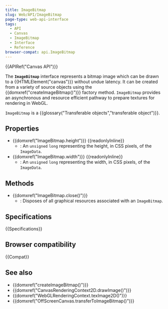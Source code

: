 ```yaml
---
title: ImageBitmap
slug: Web/API/ImageBitmap
page-type: web-api-interface
tags:
  - API
  - Canvas
  - ImageBitmap
  - Interface
  - Reference
browser-compat: api.ImageBitmap
---
```

{{APIRef("Canvas API")}}

The **`ImageBitmap`** interface represents a bitmap image which can be drawn to a {{HTMLElement("canvas")}} without undue latency. It can be created from a variety of source objects using the {{domxref("createImageBitmap()")}} factory method. `ImageBitmap` provides an asynchronous and resource efficient pathway to prepare textures for rendering in WebGL.

`ImageBitmap` is a {{glossary("Transferable objects","transferable object")}}.

## Properties

- {{domxref("ImageBitmap.height")}} {{readonlyInline}}
  - : An `unsigned` `long` representing the height, in CSS pixels, of the `ImageData`.
- {{domxref("ImageBitmap.width")}} {{readonlyInline}}
  - : An `unsigned` `long` representing the width, in CSS pixels, of the `ImageData`.

## Methods

- {{domxref("ImageBitmap.close()")}}
  - : Disposes of all graphical resources associated with an `ImageBitmap`.

## Specifications

{{Specifications}}

## Browser compatibility

{{Compat}}

## See also

- {{domxref("createImageBitmap()")}}
- {{domxref("CanvasRenderingContext2D.drawImage()")}}
- {{domxref("WebGLRenderingContext.texImage2D()")}}
- {{domxref("OffScreenCanvas.transferToImageBitmap()")}}
